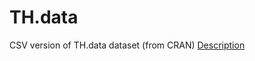 # TH.data
CSV version of TH.data dataset (from CRAN)
[Description](https://cran.r-project.org/web/packages/TH.data/TH.data.pdf)
